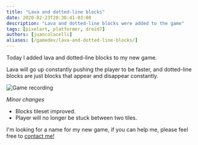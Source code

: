 ```yaml
---
title: "Lava and dotted-line blocks"
date: 2020-02-23T20:38:41-03:00
description: "Lava and dotted-line blocks were added to the game"
tags: [pixelart, platformer, droid7]
authors: [juancolacelli]
aliases: [/gamedev/lava-and-dotted-line-blocks/]
---
```


Today I added lava and dotted-line blocks to my new game.

Lava will go up constantly pushing the player to be faster, and dotted-line blocks are just blocks that appear and disappear constantly.

![Game recording](recording.gif)

*Minor changes*
- Blocks tileset improved.
- Player will no longer be stuck between two tiles.

I'm looking for a name for my new game, if you can help me, please feel free to [contact me!](/about)
